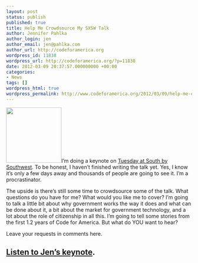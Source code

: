 ```yaml
---
layout: post
status: publish
published: true
title: Help Me Crowdsource My SXSW Talk
author: Jennifer Pahlka
author_login: jen
author_email: jen@pahlka.com
author_url: http://codeforamerica.org
wordpress_id: 11838
wordpress_url: http://codeforamerica.org/?p=11838
date: 2012-03-09 20:37:57.000000000 +00:00
categories:
- News
tags: []
wordpress_html: true
wordpress_permalink: http://www.codeforamerica.org/2012/03/09/help-me-crowdsource-my-sxsw-talk/
---
```


<p><a href="http://codeforamerica.org/wp-content/uploads/2012/03/sxsw.jpg"><img alt="" class="alignleft size-thumbnail wp-image-11839" height="150" src="http://codeforamerica.org/wp-content/uploads/2012/03/sxsw-150x150.jpg" title="sxsw" width="150"/></a>I’m doing a keynote on <a href="http://sxsw.com/node/9742">Tuesday at South by Southwest</a>. To be honest, I haven’t finished writing the talk yet. Yes, I know it’s only a few days away and thousands of people are going to see it. I’m a procrastinator.</p>
<p>The upside is there’s still some time to crowdsource some of the talk. What questions do you have for me? What would you like me to cover? I’m going to talk a little bit about why government works the way it does and what can be done about it, a bit about the market for government technology, and a lot about the role of citizenship in all this. I’m going to tell some stories from the first 1.2 years of Code for America. But what do YOU want to hear?</p>
<p>Leave your requests in comments here.</p>
<h2><a href="http://schedule.sxsw.com/2012/events/event_IAP992059" target="_blank">Listen to Jen’s keynote</a>.</h2>
<p> </p>
